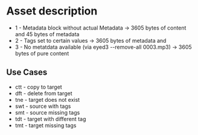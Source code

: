 # Asset description

- 1 - Metadata block without actual Metadata -> 3605 bytes of content and 45 bytes of metadata
- 2 - Tags set to certain values -> 3605 bytes of metadata and
- 3 - No metatdata available (via eyed3 --remove-all 0003.mp3) -> 3605 bytes of pure content

## Use Cases

- ctt - copy to target
- dft - delete from target
- tne - target does not exist
- swt - source with tags
- smt - source missing tags
- tdt - target with different tag
- tmt - target missing tags
